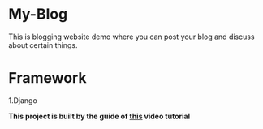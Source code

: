 # My-Blog
This is blogging website demo where you can post your blog and discuss about certain things.

# Framework
1.Django

<b> This project is built by the guide of <a href="https://www.youtube.com/watch?v=UmljXZIypDc&list=PL-osiE80TeTtoQCKZ03TU5fNfx2UY6U4p">this</a> video tutorial </b>
